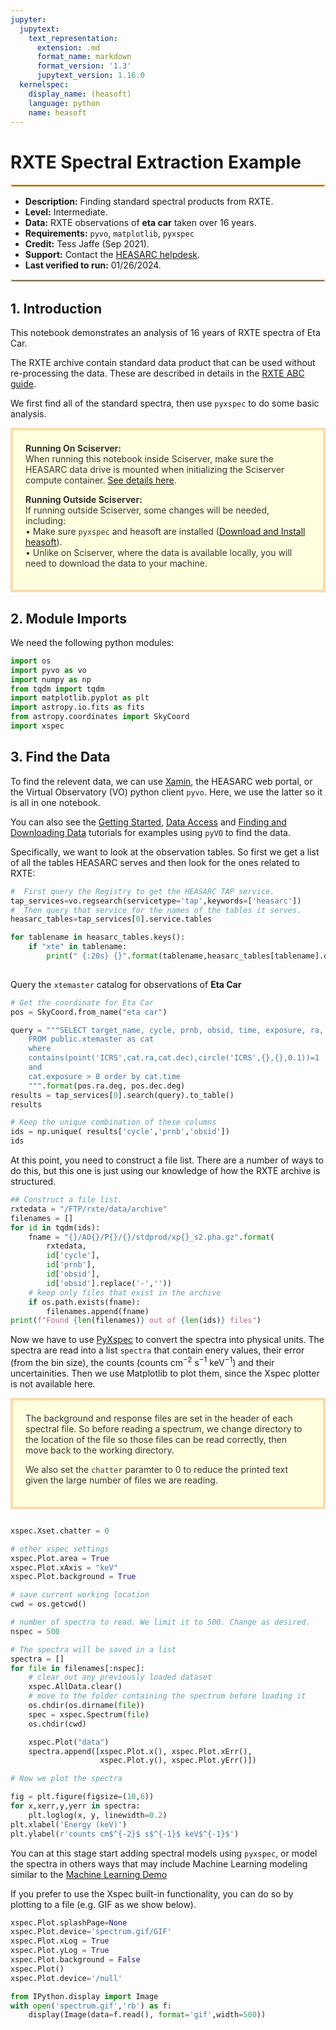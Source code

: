 ```yaml
---
jupyter:
  jupytext:
    text_representation:
      extension: .md
      format_name: markdown
      format_version: '1.3'
      jupytext_version: 1.16.0
  kernelspec:
    display_name: (heasoft)
    language: python
    name: heasoft
---
```


# RXTE Spectral Extraction Example
<hr style="border: 2px solid #fadbac" />

- **Description:** Finding standard spectral products from RXTE.
- **Level:** Intermediate.
- **Data:** RXTE observations of **eta car** taken over 16 years.
- **Requirements:** `pyvo`, `matplotlib`, `pyxspec`
- **Credit:** Tess Jaffe (Sep 2021).
- **Support:** Contact the [HEASARC helpdesk](https://heasarc.gsfc.nasa.gov/cgi-bin/Feedback).
- **Last verified to run:** 01/26/2024.

<hr style="border: 2px solid #fadbac" />


## 1. Introduction
This notebook demonstrates an analysis of 16 years of RXTE spectra of Eta Car. 

The RXTE archive contain standard data product that can be used without re-processing the data. These are described in details in the [RXTE ABC guide](https://heasarc.gsfc.nasa.gov/docs/xte/abc/front_page.html).

We first find all of the standard spectra, then use `pyxspec` to do some basic analysis.

<div style='color: #333; background: #ffffdf; padding:20px; border: 4px solid #fadbac'>
<b>Running On Sciserver:</b><br>
When running this notebook inside Sciserver, make sure the HEASARC data drive is mounted when initializing the Sciserver compute container. <a href='https://heasarc.gsfc.nasa.gov/docs/sciserver/'>See details here</a>.
<br>

<b>Running Outside Sciserver:</b><br>
If running outside Sciserver, some changes will be needed, including:<br>
&bull; Make sure <code>pyxspec</code> and heasoft are installed (<a href='https://heasarc.gsfc.nasa.gov/docs/software/lheasoft/'>Download and Install heasoft</a>).<br>
&bull; Unlike on Sciserver, where the data is available locally, you will need to download the data to your machine.<br>
</div>


## 2. Module Imports
We need the following python modules:


```python
import os
import pyvo as vo
import numpy as np
from tqdm import tqdm
import matplotlib.pyplot as plt
import astropy.io.fits as fits
from astropy.coordinates import SkyCoord
import xspec
```

## 3. Find the Data

To find the relevent data, we can use [Xamin](https://heasarc.gsfc.nasa.gov/xamin/), the HEASARC web portal, or the Virtual Observatory (VO) python client `pyvo`. Here, we use the latter so it is all in one notebook.

You can also see the [Getting Started](getting-started.md), [Data Access](data-access.md) and  [Finding and Downloading Data](data-find-download.md) tutorials for examples using `pyVO` to find the data.

Specifically, we want to look at the observation tables.  So first we get a list of all the tables HEASARC serves and then look for the ones related to RXTE:

```python
#  First query the Registry to get the HEASARC TAP service.
tap_services=vo.regsearch(servicetype='tap',keywords=['heasarc'])
#  Then query that service for the names of the tables it serves.
heasarc_tables=tap_services[0].service.tables

for tablename in heasarc_tables.keys():
    if "xte" in tablename:  
        print(" {:20s} {}".format(tablename,heasarc_tables[tablename].description))
 
```

Query the `xtemaster` catalog for observations of **Eta Car**

```python
# Get the coordinate for Eta Car
pos = SkyCoord.from_name("eta car")

query = """SELECT target_name, cycle, prnb, obsid, time, exposure, ra, dec 
    FROM public.xtemaster as cat 
    where 
    contains(point('ICRS',cat.ra,cat.dec),circle('ICRS',{},{},0.1))=1 
    and 
    cat.exposure > 0 order by cat.time
    """.format(pos.ra.deg, pos.dec.deg)
results = tap_services[0].search(query).to_table()
results
```

```python
# Keep the unique combination of these columns
ids = np.unique( results['cycle','prnb','obsid'])
ids
```

At this point, you need to construct a file list.  There are a number of ways to do this, but this one is just using our knowledge of how the RXTE archive is structured.

```python
## Construct a file list.
rxtedata = "/FTP/rxte/data/archive"
filenames = []
for id in tqdm(ids):
    fname = "{}/AO{}/P{}/{}/stdprod/xp{}_s2.pha.gz".format(
        rxtedata,
        id['cycle'],
        id['prnb'],
        id['obsid'],
        id['obsid'].replace('-',''))
    # keep only files that exist in the archive
    if os.path.exists(fname):
        filenames.append(fname)
print(f"Found {len(filenames)} out of {len(ids)} files")
```

Now we have to use [PyXspec](https://heasarc.gsfc.nasa.gov/xanadu/xspec/python/html/quick.html) to convert the spectra into physical units. The spectra are read into a list `spectra` that contain enery values, their error (from the bin size), the counts (counts cm$^{-2}$ s$^{-1}$ keV$^{-1}$) and their uncertainities.  Then we use Matplotlib to plot them, since the Xspec plotter is not available here.  

<div style='color: #333; background: #ffffdf; padding:20px; border: 4px solid #fadbac'>
The background and response files are set in the header of each spectral file. So before reading a spectrum, we change directory to the location of the file so those files can be read correctly, then move back to the working directory.

We also set the <code>chatter</code> paramter to 0 to reduce the printed text given the large number of files we are reading.
</div>

```python

xspec.Xset.chatter = 0

# other xspec settings
xspec.Plot.area = True
xspec.Plot.xAxis = "keV"
xspec.Plot.background = True

# save current working location
cwd = os.getcwd()

# number of spectra to read. We limit it to 500. Change as desired.
nspec = 500

# The spectra will be saved in a list
spectra = []
for file in filenames[:nspec]:
    # clear out any previously loaded dataset
    xspec.AllData.clear()
    # move to the folder containing the spectrum before loading it
    os.chdir(os.dirname(file))
    spec = xspec.Spectrum(file)
    os.chdir(cwd)

    xspec.Plot("data")
    spectra.append([xspec.Plot.x(), xspec.Plot.xErr(),
                    xspec.Plot.y(), xspec.Plot.yErr()])

```

```python
# Now we plot the spectra

fig = plt.figure(figsize=(10,6))
for x,xerr,y,yerr in spectra:
    plt.loglog(x, y, linewidth=0.2)
plt.xlabel('Energy (keV)')
plt.ylabel(r'counts cm$^{-2}$ s$^{-1}$ keV$^{-1}$')
```

You can at this stage start adding spectral models using `pyxspec`, or model the spectra in others ways that may include Machine Learning modeling similar to the [Machine Learning Demo](model-rxte-ml.md)

If you prefer to use the Xspec built-in functionality, you can do so by plotting to a file (e.g. GIF as we show below).

```python
xspec.Plot.splashPage=None
xspec.Plot.device='spectrum.gif/GIF'
xspec.Plot.xLog = True
xspec.Plot.yLog = True
xspec.Plot.background = False
xspec.Plot()
xspec.Plot.device='/null'
```

```python
from IPython.display import Image
with open('spectrum.gif','rb') as f:
    display(Image(data=f.read(), format='gif',width=500))
```

```python

```
